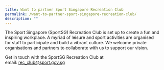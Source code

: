 ```yaml
---
title: Want to partner Sport Singapore Recreation Club
permalink: /want-to-partner-sport-singapore-recreation-club/
description: ""
---
```

The Sport Singapore (SportSG) Recreation Club is set up to create a fun and inspiring workplace. A myriad of leisure and sport activities are organised for staff to participate and build a vibrant culture. We welcome private organisations and partners to collaborate with us to support our vision.  
  
Get in touch with the SportSG Recreation Club at email: [rec_club@sport.gov.sg](mailto:rec_club@sport.gov.sg?subject=partner%20with%20Sport%20Singapore%20Recreation%20Club)